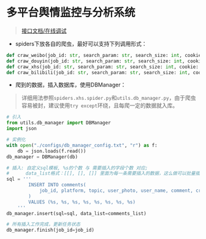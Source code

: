 # 多平台舆情监控与分析系统

> [接口文档/在线调试](http://106.12.165.78:7957/docs)
> 
* spiders下放各自的爬虫，最好可以支持下列调用形式：

```python
def craw_weibo(job_id: str, search_param: str, search_size: int, cookie: str) -> None:
def craw_douyin(job_id: str, search_param: str, search_size: int, cookie: str) -> None:
def craw_xhs(job_id: str, search_param: str, search_size: int, cookie: str) -> None:
def craw_bilibili(job_id: str, search_param: str, search_size: int, cookie: str) -> None:
```

* 爬到的数据，插入数据库，使用DBManager：

> 详细用法参照`spiders.xhs.spider.py`和`utils.db_manager.py`，由于爬虫容易被封，建议使用`try except`环绕，且每爬一定的数据就入库。

```python
# 引入
from utils.db_manager import DBManager
import json

# 实例化
with open("./configs/db_manager_config.txt", "r") as f:
	db = json.loads(f.read())
db_manager = DBManager(db)

# 插入: 自定义sql模板, %s的个数 与 需要插入的字段个数 对应; 
# 	   data_list格式：[[], [], []] 里面为每一条需要插入的数据，这么做可以批量插入，加快速度。
sql = '''
        INSERT INTO comments(
            job_id, platform, topic, user_photo, user_name, comment, create_time, like_count
        )
        VALUES (%s, %s, %s, %s, %s, %s, %s, %s)
    '''
db_manager.insert(sql=sql, data_list=comments_list)

# 所有插入工作完成，更新任务状态
db_manager.finish(job_id=job_id)
```

